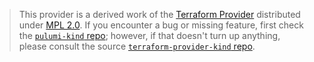 > This provider is a derived work of the [Terraform Provider](https://github.com/tehcyx/terraform-provider-kind)
> distributed under [MPL 2.0](https://www.mozilla.org/en-US/MPL/2.0/). If you encounter a bug or missing feature,
> first check the [`pulumi-kind` repo](https://github.com/pguilmette/pulumi-kind/issues); however, if that doesn't turn up anything,
> please consult the source [`terraform-provider-kind` repo](https://github.com/tehcyx/terraform-provider-kind/issues).
